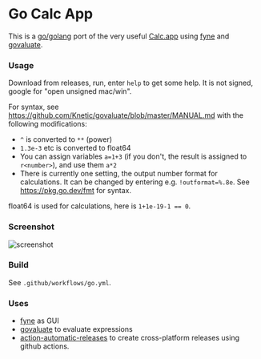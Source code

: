 # Go Calc App
This is a [go/golang](https://golang.org) port of the very useful [Calc.app](https://apps.micw.org) using [fyne](https://github.com/fyne-io/fyne) and [govaluate](https://github.com/Knetic/govaluate).

### Usage
Download from releases, run, enter `help` to get some help. It is not signed, google for "open unsigned mac/win".

For syntax, see https://github.com/Knetic/govaluate/blob/master/MANUAL.md with the following modifications:

  * `^` is converted to `**` (power)
  * `1.3e-3` etc is converted to float64
  * You can assign variables `a=1+3` (if you don't, the result is assigned to `r<number>`), and use them `a*2`
  * There is currently one setting, the output number format for calculations. It can be changed by entering e.g. `!outformat=%.8e`. See https://pkg.go.dev/fmt for syntax.

float64 is used for calculations, here is `1+1e-19-1 == 0`.

### Screenshot
![screenshot](https://user-images.githubusercontent.com/3457813/202898836-c3b45602-a5e1-40fd-ab45-e361902c78ef.png)


### Build
See `.github/workflows/go.yml`.

### Uses
  * [fyne](https://github.com/fyne-io/fyne) as GUI
  * [govaluate](https://github.com/Knetic/govaluate) to evaluate expressions
  * [action-automatic-releases](https://github.com/marvinpinto/action-automatic-releases) to create cross-platform releases using github actions.

